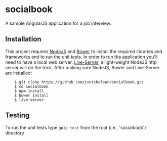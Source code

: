 # socialbook

A sample AngularJS application for a job interview.

## Installation

This project requires [NodeJS](https://nodejs.org/en/) and [Bower](http://bower.io) to install the required libraries and frameworks and to run the unit tests.
In order to run tha application you'll need to have a local web server. [Live-Server](https://www.npmjs.com/package/live-server), a light-weight NodeJS http server
 will do the trick. After making sure NodeJS, Bower and Live-Server are installed:
 
 ```
     $ git clone https://github.com/jvnicholson/socialbook.git
     $ cd socialbook
     $ npm install
     $ bower install
     $ live-server
 ```

## Testing
 
 To run the unit tests type `gulp test` from the root (i.e., 'socialbook') directory
